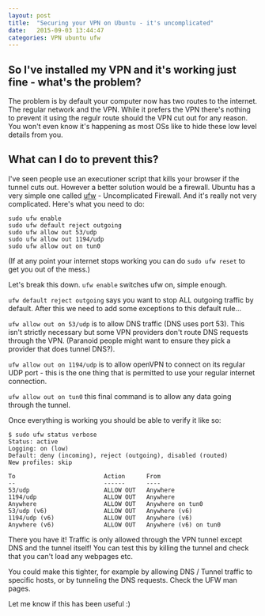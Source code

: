 ```yaml
---
layout: post
title:  "Securing your VPN on Ubuntu - it's uncomplicated"
date:   2015-09-03 13:44:47
categories: VPN ubuntu ufw
---
```


## So I've installed my VPN and it's working just fine - what's the problem?

The problem is by default your computer now has two routes to the internet. The regular network and the VPN. While it prefers the VPN there's nothing to prevent it using the regulr route should the VPN cut out for any reason. You won't even know it's happening as most OSs like to hide these low level details from you.

## What can I do to prevent this?

I've seen people use an executioner script that kills your browser if the tunnel cuts out. However a better solution would be a firewall. Ubuntu has a very simple one called [ufw](https://help.ubuntu.com/community/UFW) - Uncomplicated Firewall. And it's really not very complicated. Here's what you need to do:

    sudo ufw enable
    sudo ufw default reject outgoing
    sudo ufw allow out 53/udp
    sudo ufw allow out 1194/udp
    sudo ufw allow out on tun0

(If at any point your internet stops working you can do ```sudo ufw reset``` to get you out of the mess.)

Let's break this down. ```ufw enable``` switches ufw on, simple enough.

```ufw default reject outgoing``` says you want to stop ALL outgoing traffic by default. After this we need to add some exceptions to this default rule...

```ufw allow out on 53/udp``` is to allow DNS traffic (DNS uses port 53). This isn't strictly necessary but some VPN providers don't route DNS requests through the VPN. (Paranoid people might want to ensure they pick a provider that does tunnel DNS?).


```ufw allow out on 1194/udp``` is to allow openVPN to connect on its regular UDP port - this is the one thing that is permitted to use your regular internet connection.

```ufw allow out on tun0``` this final command is to allow any data going through the tunnel.

Once everything is working you should be able to verify it like so:

    $ sudo ufw status verbose
    Status: active
    Logging: on (low)
    Default: deny (incoming), reject (outgoing), disabled (routed)
    New profiles: skip
    
    To                         Action      From
    --                         ------      ----
    53/udp                     ALLOW OUT   Anywhere
    1194/udp                   ALLOW OUT   Anywhere
    Anywhere                   ALLOW OUT   Anywhere on tun0
    53/udp (v6)                ALLOW OUT   Anywhere (v6)
    1194/udp (v6)              ALLOW OUT   Anywhere (v6)
    Anywhere (v6)              ALLOW OUT   Anywhere (v6) on tun0

There you have it! Traffic is only allowed through the VPN tunnel except DNS and the tunnel itself! You can test this by killing the tunnel and check that you can't load any webpages etc.

You could make this tighter, for example by allowing DNS / Tunnel traffic to specific hosts, or by tunneling the DNS requests. Check the UFW man pages.

Let me know if this has been useful :)
